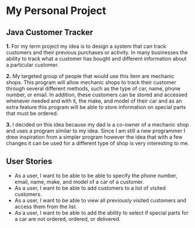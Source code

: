 # My Personal Project

## Java Customer Tracker

**1.**  For my term project my idea is to design a system that can track customers and their previous
   purchases or activity. In many businesses the ability to track what a customer has bought and different
   information about a particular customer.

**2.**  My targeted group of people that would use this item are mechanic shops. This program will allow mechanic
   shops to track their customer through several different methods, such as the type of car, name, phone number,
   or email. In addition, these customers can be stored and accessed whenever needed and with it, the make, and model of
   their car and as an extra feature this program will be able to store information on special parts that must be
   ordered.

**3.**  I decided on this idea because my dad is a co-owner of a mechanic shop and uses a program similar to my idea.
   Since I am still a new programmer I drew inspiration from a simpler program however the idea that with a few changes
   it can be used for a different type of shop is very interesting to me.

## User Stories

- As a user, I want to be able to be able to specify the phone number, email, name, make, and model of a car
  of a customer.
- As a user, I want to be able to add customers to a list of visited customers.
- As a user, I want to be able to view all previously visited customers and access them from the list.
- As a user, I want to be able to add the ability to select if special parts for a car are not ordered, ordered,
  or delivered.